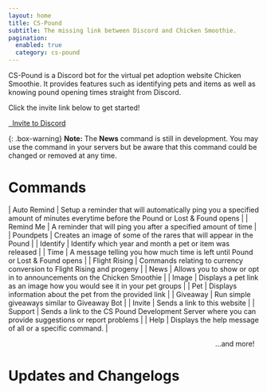 ```yaml
---
layout: home
title: CS-Pound
subtitle: The missing link between Discord and Chicken Smoothie.
pagination: 
  enabled: true
  category: cs-pound
---
```


<div class="main-area jumbotron">
  <p>CS-Pound is a Discord bot for the virtual pet adoption website Chicken Smoothie. It provides features such as identifying pets and items as well as knowing pound opening times straight from Discord.</p>
  <p>Click the invite link below to get started!</p>
  <div class="centered">
    <a class="btn btn-primary btn-lg get-started-btn" href="https://discord.com/oauth2/authorize?client_id=407151634544590849&scope=bot&permissions=268946496"><i class="fab fa-discord"></i>&nbsp;&nbsp;Invite to Discord</a>
  </div>
</div>

{: .box-warning}
**Note:** The **News** command is still in development. You may use the command in your servers but be aware that this command could be changed or removed at any time.

# Commands

| Auto Remind   | Setup a reminder that will automatically ping you a specified amount of minutes everytime before the Pound or Lost & Found opens |
| Remind Me     | A reminder that will ping you after a specified amount of time                                                                   |
| Poundpets     | Creates an image of some of the rares that will appear in the Pound                                                              |
| Identify      | Identify which year and month a pet or item was released                                                                         |
| Time          | A message telling you how much time is left until Pound or Lost & Found opens                                                    |
| Flight Rising | Commands relating to currency conversion to Flight Rising and progeny                                                            |
| News          | Allows you to show or opt in to announcements on the Chicken Smoothie                                                            |
| Image         | Displays a pet link as an image how you would see it in your pet groups                                                          |
| Pet           | Displays information about the pet from the provided link                                                                        |
| Giveaway      | Run simple giveaways similar to Giveaway Bot                                                                                     |
| Invite        | Sends a link to this website                                                                                                     |
| Support       | Sends a link to the CS Pound Development Server where you can provide suggestions or report problems                             |
| Help          | Displays the help message of all or a specific command.                                                                          |

<p style="text-align: right;margin-top: 10px; margin-right: 10px;">...and more!</p>

# Updates and Changelogs